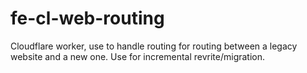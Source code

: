 # fe-cl-web-routing

Cloudflare worker, use to handle routing for routing between a legacy website and a new one. Use for incremental revrite/migration.
